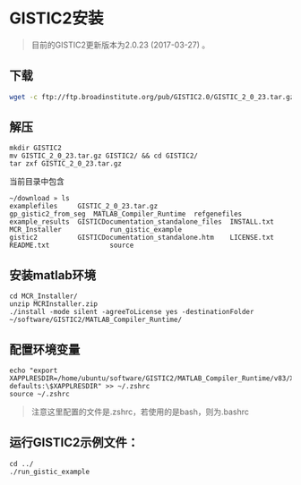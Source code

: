 # GISTIC2安装  
> 目前的GISTIC2更新版本为2.0.23  (2017-03-27) 。  

## 下载  

```sh
wget -c ftp://ftp.broadinstitute.org/pub/GISTIC2.0/GISTIC_2_0_23.tar.gz
```

## 解压    

```shell
mkdir GISTIC2
mv GISTIC_2_0_23.tar.gz GISTIC2/ && cd GISTIC2/
tar zxf GISTIC_2_0_23.tar.gz
```

当前目录中包含  

```shell
~/download » ls                                                                             
examplefiles     GISTIC_2_0_23.tar.gz                  gp_gistic2_from_seg  MATLAB_Compiler_Runtime  refgenefiles
example_results  GISTICDocumentation_standalone_files  INSTALL.txt          MCR_Installer            run_gistic_example
gistic2          GISTICDocumentation_standalone.htm    LICENSE.txt          README.txt               source
```

## 安装matlab环境    

```shell
cd MCR_Installer/
unzip MCRInstaller.zip 
./install -mode silent -agreeToLicense yes -destinationFolder ~/software/GISTIC2/MATLAB_Compiler_Runtime/
```

## 配置环境变量  

```shell
echo "export XAPPLRESDIR=/home/ubuntu/software/GISTIC2/MATLAB_Compiler_Runtime/v83/X11/app-defaults:\$XAPPLRESDIR" >> ~/.zshrc
source ~/.zshrc
```

> 注意这里配置的文件是.zshrc，若使用的是bash，则为.bashrc  

## 运行GISTIC2示例文件：  

```shell
cd ../
./run_gistic_example
```



